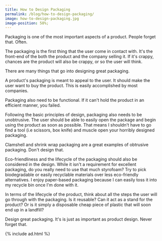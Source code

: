 ```yaml
---
title: How to Design Packaging
permalink: /blog/how-to-design-packaging/
image: how-to-design-packaging.jpg
image-position: 58%;
---
```


Packaging is one of the most important aspects of a product. People forget that. Often.

The packaging is the first thing that the user come in contact with. It's the front-end of the both the product and the company selling it. If it's crappy, chances are the product will also be crappy, or so the user will think.

There are many things that go into designing great packaging.

A product's packaging is meant to appeal to the user. It should make the user want to buy the product. This is easily accomplished by most companies.

Packaging also need to be functional. If it can't hold the product in an efficient manner, you failed.

Following the basic principles of design, packaging also needs to be unobtrusive. The user should be able to easily open the package and begin using the product as soon as possible. That means I shouldn't have to go find a tool (i.e scissors, box knife) and muscle open your horribly designed packaging.

Clamshell and shrink wrap packaging are a great examples of obtrusive packaging. Don't design that.

Eco-friendliness and the lifecycle of the packaging should also be considered in the design. While it isn't a requirement for excellent packaging, do you really need to use that much styrofoam? Try to pick biodegradable or easily recyclable materials over less eco-friendly alternatives. I enjoy paper-based packaging because I can easily toss it into my recycle bin once I'm done with it.

In terms of the lifecycle of the product, think about all the steps the user will go through with the packaging. Is it reusable? Can it act as a stand for the product? Or is it simply a disposable cheap piece of plastic that will soon end up in a landfill?

Design great packaging. It's is just as important as product design. Never forget that.

{% include ad.html %}